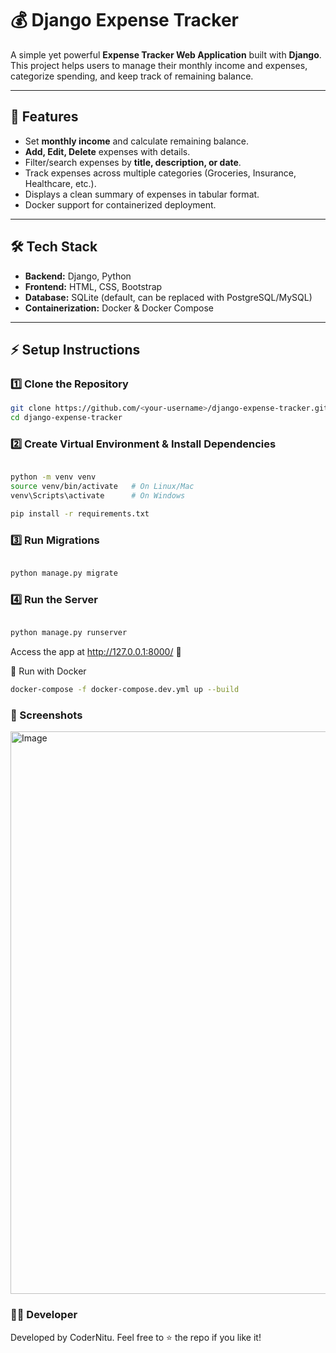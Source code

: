 # 💰 Django Expense Tracker

A simple yet powerful **Expense Tracker Web Application** built with **Django**.  
This project helps users to manage their monthly income and expenses, categorize spending, and keep track of remaining balance.

---

## 🚀 Features
- Set **monthly income** and calculate remaining balance.
- **Add, Edit, Delete** expenses with details.
- Filter/search expenses by **title, description, or date**.
- Track expenses across multiple categories (Groceries, Insurance, Healthcare, etc.).
- Displays a clean summary of expenses in tabular format.
- Docker support for containerized deployment.

---

## 🛠️ Tech Stack
- **Backend:** Django, Python  
- **Frontend:** HTML, CSS, Bootstrap  
- **Database:** SQLite (default, can be replaced with PostgreSQL/MySQL)  
- **Containerization:** Docker & Docker Compose  

---

## ⚡ Setup Instructions

### 1️⃣ Clone the Repository
```bash
git clone https://github.com/<your-username>/django-expense-tracker.git
cd django-expense-tracker

```
### 2️⃣ Create Virtual Environment & Install Dependencies

```bash

python -m venv venv
source venv/bin/activate   # On Linux/Mac
venv\Scripts\activate      # On Windows

pip install -r requirements.txt

```

### 3️⃣ Run Migrations

```bash

python manage.py migrate

```

### 4️⃣ Run the Server

```bash

python manage.py runserver

```
Access the app at http://127.0.0.1:8000/
 🎉

🐳 Run with Docker

```bash
docker-compose -f docker-compose.dev.yml up --build

```

### 📸 Screenshots

<img width="1600" height="900" alt="Image" src="https://github.com/user-attachments/assets/903486a4-fead-40ad-8981-4b105ee9d42a" />


### 👨‍💻 Developer

Developed by CoderNitu.
Feel free to ⭐ the repo if you like it!

